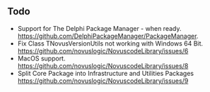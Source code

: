 ## Todo

* Support for The Delphi Package Manager - when ready.
  https://github.com/DelphiPackageManager/PackageManager.
* Fix Class TNovusVersionUtils not working with Windows 64 Bit.
  https://github.com/novuslogic/NovuscodeLibrary/issues/6
* MacOS support.
  https://github.com/novuslogic/NovuscodeLibrary/issues/8
* Split Core Package into Infrastructure and Utilities Packages
  https://github.com/novuslogic/NovuscodeLibrary/issues/9
